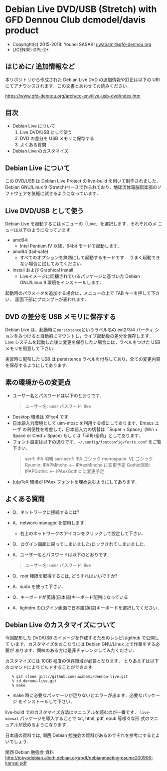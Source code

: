 Debian Live DVD/USB (Stretch) with GFD Dennou Club dcmodel/davis product
========================================================================

* Copyright(c) 2015-2018: Youhei SASAKI <uwabami@gfd-dennou.org>
* LICENSE: GPL-2+

はじめに/ 追加情報など
----------------------

本リポジトリから作成された Debian Live DVD の追加情報や訂正は以下の URI
にてアナウンスされます．この文書とあわせてお読みください．

  https://www.gfd-dennou.org/arch/cc-env/live-usb-dvd/index.htm

目次
----

* Debian Live について
  1. Live DVD/USB として使う
  2. DVD の差分を USB メモリに保存する
  3. よくある質問
* Debian Live のカスタマイズ


Debian Live について
--------------------

この DVD/USB は Debian Live Project の live-build を用いて制作されました．
Debian GNU/Linux 9 (Stretch)ベースで作られており，地球流体電脳倶楽部のソ
フトウェアを気軽に試せるようになっています．

Live DVD/USB として使う
-----------------------

Debian Live を起動するにはメニューの「Live」を選択します．それぞれのメ
ニューは以下のようになっています.

* amd64:
  * Intel Pentium IV 以降，64bit モードで起動します．
* amd64 (fail-safe)
  * すべてのオプションを無効にして起動するモードです．
    うまく起動できない場合に試してみてください．
* Install および Graphical Install
  * Liveイメージに同梱されているパッケージに基づいた Debian GNU/Linux 9
    環境をインストールします．

起動時のパラメータを追加する場合は，メニューの上で TAB キーを押して下さい．
画面下部にプロンプトが表われます．

DVD の差分を USB メモリに保存する
---------------------------------

Debian Live は，起動時に`persistence`というラベル名の ext2/3/4 パーティ
ションをみつけると自動的にマウントし，ライブ起動後の差分を保存します．
Live システムを起動した後に変更を保存したい場合には，ラベルをつけた USB
メモリを用意して下さい．

実習時に配布した USB は persistence ラベルを付与してあり，全ての変更内容
を保存するようにしてあります．

素の環境からの変更点
--------------------

* ユーザー名とパスワードは以下のとおりです．
   > ユーザー名: user
   > パスワード: live
* Desktop 環境は XFce4 です. 
* 日本語入力環境として uim-mozc を利用する様にしてあります．Emacs ユーザ
  の利便性を考慮して，日本語入力の切替は「Super + Space」(Win + Space or
  Cmd + Space) もしくは「半角/全角」としてあります．
* フォント設定は以下の通りです．`~/.config/fontconfig/fonts.conf` をご覧下さい．
   >  serif: IPA 明朝
   >  san-serif: IPA ゴシック
   >  monospace: VL ゴシック
   >  Ryumin: IPAPMincho      <-- IPAexMincho に変更予定
   >  GothicBBB: IPAPGothic   <-- IPAexGothic に変更予定
* (u)pTeX 環境が IPAex フォントを埋め込むようにしてあります．


よくある質問
-------------

* Q．ネットワークに接続するには?
* A．network-manager を使用します．
  * 右上のネットワークのアイコンをクリックして設定して下さい．

* Q．ログイン画面に戻ってしまいました/ロックされてしまいました．
* A．ユーザー名とパスワードは以下のとおりです．

  > ユーザー名: user
  > パスワード: live

* Q．root 権限を取得するには, どうすればいいですか?
* A．sudo を使って下さい.

* Q．キーボードが英語(日本語)キーボード配列になっている
* A．lightdm のログイン画面で日本語(英語)キーボードを選択してください．

Debian Live のカスタマイズについて
-----------------------------------

今回配布した DVD/USB のイメージを作成するためのレシピはgithub で公開して
います．カスタマイズをおこなうには Debian GNU/Linux 上で作業をする必要が
あります．興味のある方は是非チャレンジしてみたください．

カスタマイズには 10GB 程度の保存領域が必要となります．
とりあえずは以下のコマンドによりビルドすることができます.

       % git clone git://github.com/uwabami/dennou-live.git
       % cd dennou-live.git
       % make

* make 時に必要なパッケージが足りないとエラーが出ます．必要なパッケージ
  をインストールして下さい．

live-build でのカスタマイズ方法はマニュアルを読むのが一番です．
`live-manual` パッケージを導入することで txt, html, pdf, epub 等様々な形
式のマニュアルが読めるようになります．

日本語の資料では, 関西 Debian 勉強会の資料があるのでそれを参考にするとよ
いでしょう.

関西 Debian 勉強会  資料
http://tokyodebian.alioth.debian.org/pdf/debianmeetingresume200906-kansai.pdf

